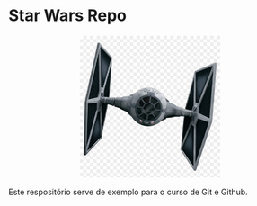 # Star Wars Repo

<p align="center">
  <img src="https://github.com/eamnicoletti/StarWarsRepo/blob/master/tie-fighter.png?raw=true" width="250" alt="TIE Fighter">
</p>

<!-- ![TIE Fighter](./tie-fighter.png) -->

Este respositório serve de exemplo para o curso de Git e Github.
